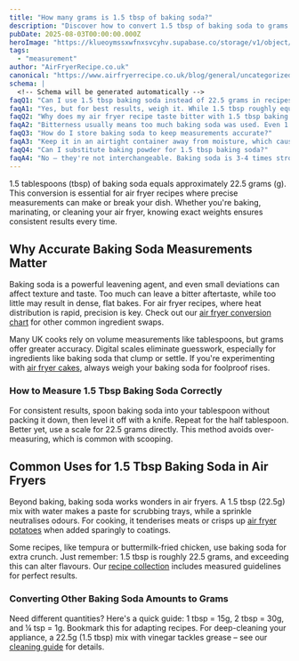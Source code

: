```yaml
---
title: "How many grams is 1.5 tbsp of baking soda?"
description: "Discover how to convert 1.5 tbsp of baking soda to grams for perfect air fryer recipes every time. Get accurate measurements now!"
pubDate: 2025-08-03T00:00:00.000Z
heroImage: "https://klueoymssxwfnxsvcyhv.supabase.co/storage/v1/object/public/Shmucket/how-many-grams-is-1-5-tbsp-baking-soda.webp"
tags:
  - "measurement"
author: "AirFryerRecipe.co.uk"
canonical: "https://www.airfryerrecipe.co.uk/blog/general/uncategorized/how-many-grams-is-1-5-tbsp-baking-soda"
schema: |
  <!-- Schema will be generated automatically -->
faqQ1: "Can I use 1.5 tbsp baking soda instead of 22.5 grams in recipes?"
faqA1: "Yes, but for best results, weigh it. While 1.5 tbsp roughly equals 22.5 grams, factors like compaction can vary the actual amount. For baking, especially in air fryers where precision affects rise, grams are more reliable."
faqQ2: "Why does my air fryer recipe taste bitter with 1.5 tbsp baking soda?"
faqA2: "Bitterness usually means too much baking soda was used. Even 1.5 tbsp (22.5g) can overwhelm delicate recipes. Always pair it with an acid (like lemon juice or yogurt) to neutralise excess alkalinity, and avoid over-measuring."
faqQ3: "How do I store baking soda to keep measurements accurate?"
faqA3: "Keep it in an airtight container away from moisture, which causes clumping. Before measuring, fluff it with a fork to aerate. This ensures your 1.5 tbsp (22.5g) stays consistent batch after batch."
faqQ4: "Can I substitute baking powder for 1.5 tbsp baking soda?"
faqA4: "No – they're not interchangeable. Baking soda is 3-4 times stronger. If substituting, use 4.5 tbsp baking powder for 1.5 tbsp soda, but adjust other recipe acids. For air fryer recipes, stick to the original ingredient for best results."
---
```

<p>1.5 tablespoons (tbsp) of baking soda equals approximately 22.5 grams (g). This conversion is essential for air fryer recipes where precise measurements can make or break your dish. Whether you're baking, marinating, or cleaning your air fryer, knowing exact weights ensures consistent results every time.</p>  

<h2>Why Accurate Baking Soda Measurements Matter</h2>  
<p>Baking soda is a powerful leavening agent, and even small deviations can affect texture and taste. Too much can leave a bitter aftertaste, while too little may result in dense, flat bakes. For air fryer recipes, where heat distribution is rapid, precision is key. Check out our <a href=https://www.airfryerrecipe.co.uk/air-fryer-conversion-chart>air fryer conversion chart</a> for other common ingredient swaps.</p>  

<p>Many UK cooks rely on volume measurements like tablespoons, but grams offer greater accuracy. Digital scales eliminate guesswork, especially for ingredients like baking soda that clump or settle. If you're experimenting with <a href=https://www.airfryerrecipe.co.uk/recipe-category/cakes>air fryer cakes</a>, always weigh your baking soda for foolproof rises.</p>  

<h3>How to Measure 1.5 Tbsp Baking Soda Correctly</h3>  
<p>For consistent results, spoon baking soda into your tablespoon without packing it down, then level it off with a knife. Repeat for the half tablespoon. Better yet, use a scale for 22.5 grams directly. This method avoids over-measuring, which is common with scooping.</p>  

<h2>Common Uses for 1.5 Tbsp Baking Soda in Air Fryers</h2>  
<p>Beyond baking, baking soda works wonders in air fryers. A 1.5 tbsp (22.5g) mix with water makes a paste for scrubbing trays, while a sprinkle neutralises odours. For cooking, it tenderises meats or crisps up <a href=https://www.airfryerrecipe.co.uk/recipe-category/potatoes>air fryer potatoes</a> when added sparingly to coatings.</p>  

<p>Some recipes, like tempura or buttermilk-fried chicken, use baking soda for extra crunch. Just remember: 1.5 tbsp is roughly 22.5 grams, and exceeding this can alter flavours. Our <a href=https://www.airfryerrecipe.co.uk/recipes>recipe collection</a> includes measured guidelines for perfect results.</p>  

<h3>Converting Other Baking Soda Amounts to Grams</h3>  
<p>Need different quantities? Here's a quick guide: 1 tbsp = 15g, 2 tbsp = 30g, and ¼ tsp = 1g. Bookmark this for adapting recipes. For deep-cleaning your appliance, a 22.5g (1.5 tbsp) mix with vinegar tackles grease – see our <a href=https://www.airfryerrecipe.co.uk/air-fryer-cleaner>cleaning guide</a> for details.</p>
